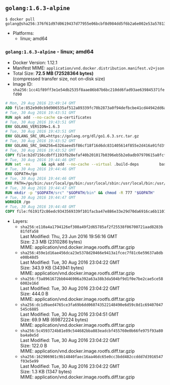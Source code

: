 ## `golang:1.6.3-alpine`

```console
$ docker pull golang@sha256:376f61d97d0619437d77955e06bcbf8d984dd5f6b2a6e002e53a57813113b570
```

-	Platforms:
	-	linux; amd64

### `golang:1.6.3-alpine` - linux; amd64

-	Docker Version: 1.12.1
-	Manifest MIME: `application/vnd.docker.distribution.manifest.v2+json`
-	Total Size: **72.5 MB (72528364 bytes)**  
	(compressed transfer size, not on-disk size)
-	Image ID: `sha256:1cc41f89ff3e1e54db2535f8aae86b87b6bc210dd6fad93ae639845371fefd90`

```dockerfile
# Mon, 29 Aug 2016 23:49:14 GMT
ADD file:852e9d0cb9d906535af512a89339fc70b2873a0f94defbcbe41cd44942dd6ac8 in / 
# Tue, 30 Aug 2016 19:43:51 GMT
RUN apk add --no-cache ca-certificates
# Tue, 30 Aug 2016 19:43:51 GMT
ENV GOLANG_VERSION=1.6.3
# Tue, 30 Aug 2016 19:43:51 GMT
ENV GOLANG_SRC_URL=https://golang.org/dl/go1.6.3.src.tar.gz
# Tue, 30 Aug 2016 19:43:52 GMT
ENV GOLANG_SRC_SHA256=6326aeed5f86cf18f16d6dc831405614f855e2d416a91fd3fdc334f772345b00
# Tue, 30 Aug 2016 19:43:52 GMT
COPY file:b2d7156cdbff1193fb20efaf40b201017b0396eb5b2e0adb97970615a8fcf61d in / 
# Tue, 30 Aug 2016 19:44:46 GMT
RUN set -ex 	&& apk add --no-cache --virtual .build-deps 		bash 		gcc 		musl-dev 		openssl 		go 		&& export GOROOT_BOOTSTRAP="$(go env GOROOT)" 		&& wget -q "$GOLANG_SRC_URL" -O golang.tar.gz 	&& echo "$GOLANG_SRC_SHA256  golang.tar.gz" | sha256sum -c - 	&& tar -C /usr/local -xzf golang.tar.gz 	&& rm golang.tar.gz 	&& cd /usr/local/go/src 	&& patch -p2 -i /no-pic.patch 	&& ./make.bash 		&& rm -rf /*.patch 	&& apk del .build-deps
# Tue, 30 Aug 2016 19:44:46 GMT
ENV GOPATH=/go
# Tue, 30 Aug 2016 19:44:46 GMT
ENV PATH=/go/bin:/usr/local/go/bin:/usr/local/sbin:/usr/local/bin:/usr/sbin:/usr/bin:/sbin:/bin
# Tue, 30 Aug 2016 19:44:47 GMT
RUN mkdir -p "$GOPATH/src" "$GOPATH/bin" && chmod -R 777 "$GOPATH"
# Tue, 30 Aug 2016 19:44:47 GMT
WORKDIR /go
# Tue, 30 Aug 2016 19:44:48 GMT
COPY file:f6191f2c86edc9343569339f101facba47e886e33e29d70da6916ca6b1101a53 in /usr/local/bin/ 
```

-	Layers:
	-	`sha256:e110a4a1794126ef308a49f2d65785af2f25538f06700721aad8283b81fdfa58`  
		Last Modified: Thu, 23 Jun 2016 19:56:16 GMT  
		Size: 2.3 MB (2310286 bytes)  
		MIME: application/vnd.docker.image.rootfs.diff.tar.gzip
	-	`sha256:459e1d16ae456dca23e5378d20466e9413a1fcec7f81c6e59637a8dbe00b48d5`  
		Last Modified: Tue, 30 Aug 2016 23:04:22 GMT  
		Size: 343.9 KB (343941 bytes)  
		MIME: application/vnd.docker.image.rootfs.diff.tar.gzip
	-	`sha256:f3a8961672bb0446906a392a63a38b3da504bf9d1f0e7be2cae5ce586002e16d`  
		Last Modified: Tue, 30 Aug 2016 23:04:22 GMT  
		Size: 444.0 B  
		MIME: application/vnd.docker.image.rootfs.diff.tar.gzip
	-	`sha256:dc1d9aed4765ce3fa69b6dd060743522148490e6d59c8d1c69407047545c6885`  
		Last Modified: Tue, 30 Aug 2016 23:04:51 GMT  
		Size: 69.9 MB (69872224 bytes)  
		MIME: application/vnd.docker.image.rootfs.diff.tar.gzip
	-	`sha256:5c4593724b81e89c544682bba883eadcbf455760e0b66fe975f93a80ba4a0e5d`  
		Last Modified: Tue, 30 Aug 2016 23:04:22 GMT  
		Size: 122.0 B  
		MIME: application/vnd.docker.image.rootfs.diff.tar.gzip
	-	`sha256:162906901c9b14840faec16aa46dc65e0cc3bdd482ccddd7d3916547f03e5e99`  
		Last Modified: Tue, 30 Aug 2016 23:04:22 GMT  
		Size: 1.3 KB (1347 bytes)  
		MIME: application/vnd.docker.image.rootfs.diff.tar.gzip
